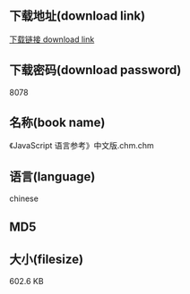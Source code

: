 ## 下载地址(download link)
[下载链接 download link](https://tutu365.netlify.app/?s=%E3%80%8AJavaScript+%E8%AF%AD%E8%A8%80%E5%8F%82%E8%80%83%E3%80%8B%E4%B8%AD%E6%96%87%E7%89%88.chm)

## 下载密码(download password)
8078

## 名称(book name)
《JavaScript 语言参考》中文版.chm.chm

## 语言(language)
chinese

## MD5


## 大小(filesize)
602.6 KB
